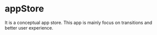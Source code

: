 # appStore
It is a conceptual app store.
This app is mainly focus on transitions and better user experience. 

